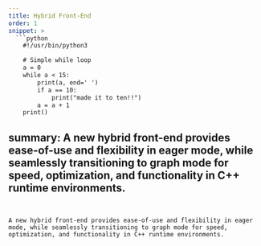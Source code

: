 ```yaml
---
title: Hybrid Front-End
order: 1
snippet: >
  ```python
    #!/usr/bin/python3

    # Simple while loop
    a = 0
    while a < 15:
        print(a, end=' ')
        if a == 10:
            print("made it to ten!!")
        a = a + 1
    print()
  ```
summary: A new hybrid front-end provides ease-of-use and flexibility in eager mode, while seamlessly transitioning to graph mode for speed, optimization, and functionality in C++ runtime environments.
---
```


A new hybrid front-end provides ease-of-use and flexibility in eager mode, while seamlessly transitioning to graph mode for speed, optimization, and functionality in C++ runtime environments.
